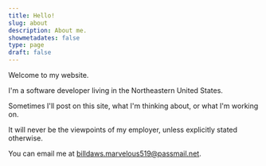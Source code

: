 ```yaml
---
title: Hello!
slug: about
description: About me.
showmetadates: false
type: page
draft: false
---
```


Welcome to my website.

I'm a software developer living in the Northeastern United States.

Sometimes I'll post on this site, what I'm thinking about, or what I'm working on.

It will never be the viewpoints of my employer, unless explicitly stated otherwise.

You can email me at [billdaws.marvelous519@passmail.net](mailto:billdaws.marvelous519@passmail.net).

